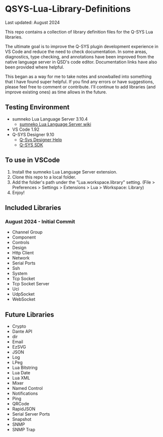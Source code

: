 # QSYS-Lua-Library-Definitions

Last updated: August 2024

This repo contains a collection of library definition files for the Q-SYS Lua libraries.

The ultimate goal is to improve the Q-SYS plugin development experience in VS Code and reduce the need to check documentation.
In some areas, diagnostics, type checking, and annotations have been improved from the native language server in QSD's code editor.
Documentation links have also been provided where helpful.

This began as a way for me to take notes and snowballed into something that I have found super helpful.
If you find any errors or have suggestions, please feel free to comment or contribute.
I'll continue to add libraries (and improve existing ones) as time allows in the future.

## Testing Environment

- sumneko Lua Language Server 3.10.4
  - [sumneko Lua Language Server wiki](https://luals.github.io/wiki/annotations/)
- VS Code 1.92
- Q-SYS Designer 9.10
  - [Q-Sys Designer Help](https://q-syshelp.qsc.com/#Control_Scripting/Using_Lua_in_Q-Sys/Q-SYS_Extensions_to_Lua.htm?TocPath=Design%257CControl%2520Scripting%257CQ-SYS%2520Extensions%2520to%2520Lua%257C_____0)
  - [Q-SYS SDK](https://q-syshelp.qsc.com/DeveloperHelp/#Standards_Definitions/Standards_Definitions.htm)

## To use in VSCode

1. Install the sumneko Lua Language Server extension.
2. Clone this repo to a local folder.
3. Add the folder's path under the "Lua.workspace.library" setting. (File > Preferences > Settings > Extensions > Lua > Workspace: Library)
4. Enjoy!

## Included Libraries

### August 2024 - Initial Commit

- Channel Group
- Component
- Controls
- Design
- Http Client
- Network
- Serial Ports
- Ssh
- System
- Tcp Socket
- Tcp Socket Server
- Uci
- UdpSocket
- WebSocket

## Future Libraries

- Crypto
- Dante API
- dir
- Email
- EzSVG
- JSON
- Log
- LPeg
- Lua Bitstring
- Lua Date
- Lua XML
- Mixer
- Named Control
- Notifications
- Ping
- QRCode
- RapidJSON
- Serial Server Ports
- Snapshot
- SNMP
- SNMP Trap
